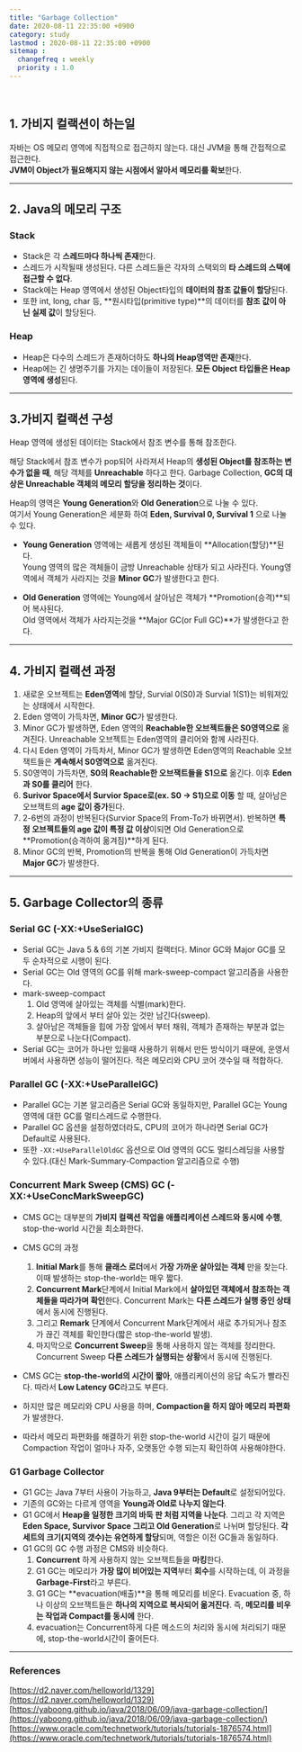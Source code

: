 ```yaml
---
title: "Garbage Collection"
date: 2020-08-11 22:35:00 +0900
category: study
lastmod : 2020-08-11 22:35:00 +0900
sitemap :
  changefreq : weekly
  priority : 1.0
---
```


<br>

## 1. 가비지 컬랙션이 하는일

자바는 OS 메모리 영역에 직접적으로 접근하지 않는다. 대신 JVM을 통해 간접적으로 접근한다.  
**JVM이 Object가 필요해지지 않는 시점에서 알아서 메모리를 확보**한다.

---

## 2. Java의 메모리 구조

### Stack

+ Stack은 각 **스레드마다 하나씩 존재**한다.
+ 스레드가 시작될때 생성된다. 다른 스레드들은 각자의 스택외의 **타 스레드의 스택에 접근할 수 없다**.
+ Stack에는 Heap 영역에서 생성된 Object타입의 **데이터의 참조 값들이 할당**된다.
+ 또한 int, long, char 등, **원시타입(primitive type)**의 데이터를 **참조 값이 아닌 실제 값**이 할당된다.

### Heap

+ Heap은 다수의 스레드가 존재하더하도 **하나의 Heap영역만 존재**한다.
+ Heap에는 긴 생명주기를 가지는 데이들이 저장된다. **모든 Object 타입들은 Heap영역에 생성**된다.

---

## 3.가비지 컬랙션 구성

Heap 영역에 생성된 데이터는 Stack에서 참조 변수를 통해 참조한다.  
  
해당 Stack에서 참조 변수가 pop되어 사라져셔 Heap의 **생성된 Object를 참조하는 변수가 없을 때**, 해당 객체를 **Unreachable** 하다고 한다.
Garbage Collection, **GC의 대상은 Unreachable 객체의 메모리 할당을 정리하는 것**이다.  
  
Heap의 영역은 **Young Generation**와 **Old Generation**으로 나눌 수 있다.  
여기서 Young Generation은 세분화 하여 **Eden, Survival 0, Survival 1** 으로 나눌 수 있다.  
  
+ **Young Generation** 영역에는 새롭게 생성된 객체들이 **Allocation(할당)**된다.  
Young 영역의 많은 객체들이 금방 Unreachable 상태가 되고 사라진다. Young영역에서 객체가 사라지는 것을 **Minor GC**가 발생한다고 한다.  
  
+ **Old Generation** 영역에는 Young에서 살아남은 객체가 **Promotion(승격)**되어 복사된다.  
Old 영역에서 객체가 사라지는것을 **Major GC(or Full GC)**가 발생한다고 한다.  
  
---

## 4. 가비지 컬랙션 과정

1. 새로운 오브젝트는 **Eden영역**에 할당, Survial 0(S0)과 Survial 1(S1)는 비워져있는 상태에서 시작한다.
2. Eden 영역이 가득차면, **Minor GC**가 발생한다.
3. Minor GC가 발생하면, Eden 영역의 **Reachable한 오브젝트들은 S0영역으로** 옮겨진다. Unreachable 오브젝트는 Eden영역의 클리어와 함께 사라진다.
4. 다시 Eden 영역이 가득차서, Minor GC가 발생하면 Eden영역의 Reachable 오브잭트들은 **계속해서 S0영역으로** 옮겨진다.
5. S0영역이 가득차면, **S0의 Reachable한 오브잭트들을 S1으로** 옮긴다. 이후 **Eden과 S0를 클리어** 한다.
6. **Surivor Space에서 Survior Space로(ex. S0 -> S1)으로 이동** 할 때, 살아남은 오브잭트의 **age 값이 증가**된다.
7. 2-6번의 과정이 반복된다(Survior Space의 From-To가 바뀌면서). 반복하면 **특정 오브젝트들의 age 값이 특정 값 이상**이되면 Old Generation으로 **Promotion(승격하여 옮겨짐)**하게 된다.
8. Minor GC의 반복, Promotion의 반복을 통해 Old Generation이 가득차면 **Major GC**가 발생한다.

---

## 5. Garbage Collector의 종류

### Serial GC (-XX:+UseSerialGC)

+ Serial GC는 Java 5 & 6의 기본 가비지 컬랙터다. Minor GC와 Major GC를 모두 순차적으로 시행이 된다.
+ Serial GC는 Old 영역의 GC를 위해 mark-sweep-compact 알고리즘을 사용한다.
+ mark-sweep-compact
  1. Old 영역에 살아있는 객체를 식별(mark)한다.
  2. Heap의 앞에서 부터 살아 있는 것만 남긴다(sweep).
  3. 살아남은 객체들을 힙에 가장 앞에서 부터 채워, 객체가 존재하는 부분과 없는 부분으로 나눈다(Compact).
+ Serial GC는 코어가 하나만 있을때 사용하기 위해서 만든 방식이기 때문에, 운영서버에서 사용하면 성능이 떨어진다. 적은 메모리와 CPU 코어 갯수일 때 적합하다.

### Parallel GC (-XX:+UseParallelGC)

+ Parallel GC는 기본 알고리즘은 Serial GC와 동일하지만, Parallel GC는 Young 영역에 대한 GC를 멀티스레드로 수행한다.
+ Parallel GC 옵션을 설정하였더라도, CPU의 코어가 하나라면 Serial GC가 Default로 사용된다.
+ 또한 `-XX:+UseParallelOldGC` 옵션으로 Old 영역의 GC도 멀티스레딩을 사용할 수 있다.(대신 Mark-Summary-Compaction 알고리즘으로 수행)

### Concurrent Mark Sweep (CMS) GC (-XX:+UseConcMarkSweepGC)

+ CMS GC는 대부분의 **가비지 컬랙션 작업을 애플리케이션 스레드와 동시에 수행**, stop-the-world 시간을 최소화한다.
+ CMS GC의 과정
  1. **Initial Mark**를 통해 **클래스 로더**에서 **가장 가까운 살아있는 객체** 만을 찾는다. 이때 발생하는 stop-the-world는 매우 짧다.
  2. **Concurrent Mark**단계에서 Initial Mark에서 **살아있던 객체에서 참조하는 객체들을 따라가며 확인**한다. Concurrent Mark는 **다른 스레드가 실행 중인 상태**에서 동시에 진행된다.
  3. 그리고 **Remark** 단계에서 Concurrent Mark단계에서 새로 추가되거나 참조가 끊긴 객체를 확인한다(짧은 stop-the-world 발생).
  4. 마지막으로 **Concurrent Sweep**을 통해 사용하지 않는 객체를 정리한다. Concurrent Sweep **다른 스레드가 실행되는 상황**에서 동시에 진행된다.

+ CMS GC는 **stop-the-world의 시간이 짧아**, 애플리케이션의 응답 속도가 빨라진다. 따라서 **Low Latency GC**라고도 부른다.
+ 하지만 많은 메모리와 CPU 사용을 하며, **Compaction을 하지 않아 메모리 파편화**가 발생한다.
+ 따라서 메모리 파편화를 해결하기 위한 stop-the-world 시간이 길기 때문에 Compaction 작업이 얼마나 자주, 오랫동안 수행 되는지 확인하여 사용해야한다.

### G1 Garbage Collector

+ G1 GC는 Java 7부터 사용이 가능하고, **Java 9부터는 Default**로 설정되어있다.
+ 기존의 GC와는 다르게 영역을 **Young과 Old로 나누지 않는다**.
+ G1 GC에서 **Heap을 일정한 크기의 바둑 판 처럼 지역을 나눈다**. 그리고 각 지역은 **Eden Space, Survivor Space 그리고 Old Generation**로 나뉘며 할당된다.
**각 세트의 크기(지역의 갯수)는 유연하게 할당**되며, 역할은 이전 GC들과 동일하다.
+ G1 GC의 GC 수행 과정은 CMS와 비슷하다.
  1. **Concurrent** 하게 사용하지 않는 오브잭트들을 **마킹**한다.
  2. G1 GC는 메모리가 **가장 많이 비어있는 지역**부터 **회수**를 시작하는데, 이 과정을 **Garbage-First**라고 부른다.
  3. G1 GC는 **evacuation(배출)**을 통해 메모리를 비운다. Evacuation 중, 하나 이상의 오브잭트들은 **하나의 지역으로 복사되어 옮겨진다**.
  즉, **메모리를 비우는 작업과 Compact를 동시에** 한다.
  4. evacuation는 Concurrent하게 다른 메소드의 처리와 동시에 처리되기 때문에, stop-the-world시간이 줄어든다.

---

### References

[https://d2.naver.com/helloworld/1329](https://d2.naver.com/helloworld/1329)  
[https://yaboong.github.io/java/2018/06/09/java-garbage-collection/](https://yaboong.github.io/java/2018/06/09/java-garbage-collection/)  
[https://www.oracle.com/technetwork/tutorials/tutorials-1876574.html](https://www.oracle.com/technetwork/tutorials/tutorials-1876574.html)  

